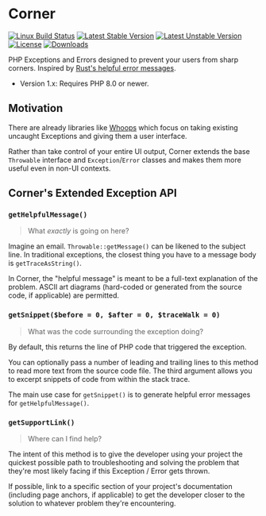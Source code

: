 # Corner

[![Linux Build Status](https://travis-ci.org/tephida/corner.svg?branch=main)](https://travis-ci.org/tephida/corner)
[![Latest Stable Version](https://poser.pugx.org/tephida/corner/v/stable)](https://packagist.org/packages/tephida/corner)
[![Latest Unstable Version](https://poser.pugx.org/tephida/corner/v/unstable)](https://packagist.org/packages/tephida/corner)
[![License](https://poser.pugx.org/tephida/corner/license)](https://packagist.org/packages/tephida/corner)
[![Downloads](https://img.shields.io/packagist/dt/tephida/corner.svg)](https://packagist.org/packages/tephida/corner)

PHP Exceptions and Errors designed to prevent your users from sharp corners.
Inspired by [Rust's helpful error messages](https://twitter.com/acfoltzer/status/1074813646625169408).

* Version 1.x: Requires PHP 8.0 or newer.

## Motivation 

There are already libraries like [Whoops](https://github.com/filp/whoops) which
focus on taking existing uncaught Exceptions and giving them a user interface.

Rather than take control of your entire UI output, Corner extends the base
`Throwable` interface and `Exception`/`Error` classes and makes them more useful
even in non-UI contexts.

## Corner's Extended Exception API

### `getHelpfulMessage()`

> What *exactly* is going on here?

Imagine an email. `Throwable::getMessage()` can be likened to the
subject line. In traditional exceptions, the closest thing you have
to a message body is `getTraceAsString()`.

In Corner, the "helpful message" is meant to be a full-text explanation
of the problem. ASCII art diagrams (hard-coded or generated from the
source code, if applicable) are permitted.

### `getSnippet($before = 0, $after = 0, $traceWalk = 0)`

> What was the code surrounding the exception doing?

By default, this returns the line of PHP code that triggered the exception.

You can optionally pass a number of leading and trailing lines to this method
to read more text from the source code file. The third argument allows you
to excerpt snippets of code from within the stack trace.

The main use case for `getSnippet()` is to generate helpful error messages
for `getHelpfulMessage()`.

### `getSupportLink()`

> Where can I find help?

The intent of this method is to give the developer using your project the
quickest possible path to troubleshooting and solving the problem that
they're most likely facing if this Exception / Error gets thrown.

If possible, link to a specific section of your project's documentation
(including page anchors, if applicable) to get the developer closer to
the solution to whatever problem they're encountering.
